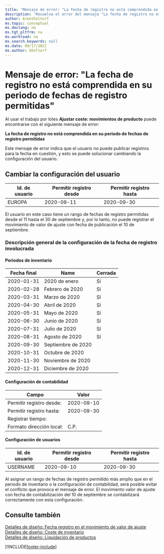 ```yaml
---
title: 'Mensaje de error: "La fecha de registro no está comprendida en su periodo de fechas de registro permitidas"'
description: 'Resuelva el error del mensaje "La fecha de registro no está comprendida en su periodo de fechas de registro permitidas" al ejecutar el trabajo por lotes Ajustar coste: movimientos de producto.'
author: brentholtorf
ms.topic: conceptual
ms.devlang: na
ms.tgt_pltfrm: na
ms.workload: na
ms.search.keywords: null
ms.date: 09/17/2021
ms.author: bholtorf
---
```


# Mensaje de error: "La fecha de registro no está comprendida en su periodo de fechas de registro permitidas"

Al usar el trabajo por lotes **Ajustar coste: movimientos de producto** puede encontrarse con el siguiente mensaje de error:

**La fecha de registro no está comprendida en su periodo de fechas de registro permitidas**

Este mensaje de error indica que el usuario no puede publicar registros para la fecha en cuestión, y esto se puede solucionar cambiando la configuración del usuario.

## Cambiar la configuración del usuario  

|Id. de usuario  |Permitir registro desde  | Permitir registro hasta  |
|---------|---------|--------|
|EUROPA  |  2020-09-11      |2020-09-30      |

El usuario en este caso tiene un rango de fechas de registro permitidas desde el 11 hasta el 30 de septiembre y, por lo tanto, no puede registrar el movimiento de valor de ajuste con fecha de publicación el 10 de septiembre.  

### Descripción general de la configuración de la fecha de registro involucrada

#### Periodos de inventario

|Fecha final  |Name  |Cerrada  |
|---------|---------|---------|
|2020-01-31     |2020 de enero      |  Sí    |
|2020-02-28     |Febrero de 2020     |  Sí    |
|2020-03-31     |Marzo de 2020        |  Sí    |
|2020-04-30     |Abril de 2020        |  Sí    |
|2020-05-31     |Mayo de 2020        |  Sí    |
|2020-06-30     |Junio de 2020       |  Sí    |
|2020-07-31     |Julio de 2020        |   Sí   |
|2020-08-31     |Agosto de 2020     |   Sí   |
|2020-09-30     |Septiembre de 2020  |         |
|2020-10-31     |Octubre de 2020    |         |
|2020-11-30     |Noviembre de 2020   |         |
|2020-12-31     |Diciembre de 2020   |         |  

#### Configuración de contabilidad

|Campo|Valor|
|---------|---------|
|Permitir registro desde:  |  2020-09-10      |
|Permitir registro hasta:    |  2020-09-30      |
|Registrar tiempo:       |         |
|Formato dirección local:|   C.P.      |  

#### Configuración de usuarios

|Id. de usuario  |Permitir registro desde  | Permitir registro hasta  |
|---------|---------|--------|
|USERNAME |  2020-09-10      |2020-09-30      |

Al asignar un rango de fechas de registro permitido más amplio que en el periodo de inventario o la configuración de contabilidad, será posible evitar el conflicto que provoca el mensaje de error. El movimiento valor de ajuste con fecha de contabilización del 10 de septiembre se contabilizará correctamente con esta configuración.
  
## Consulte también  

[Detalles de diseño: Fecha registro en el movimiento de valor de ajuste](design-details-inventory-adjustment-value-entry-posting-date.md)  
[Detalles de diseño: Coste de inventario](design-details-inventory-costing.md)  
[Detalles de diseño: Liquidación de productos](design-details-item-application.md)  

[!INCLUDE[footer-include](includes/footer-banner.md)]
